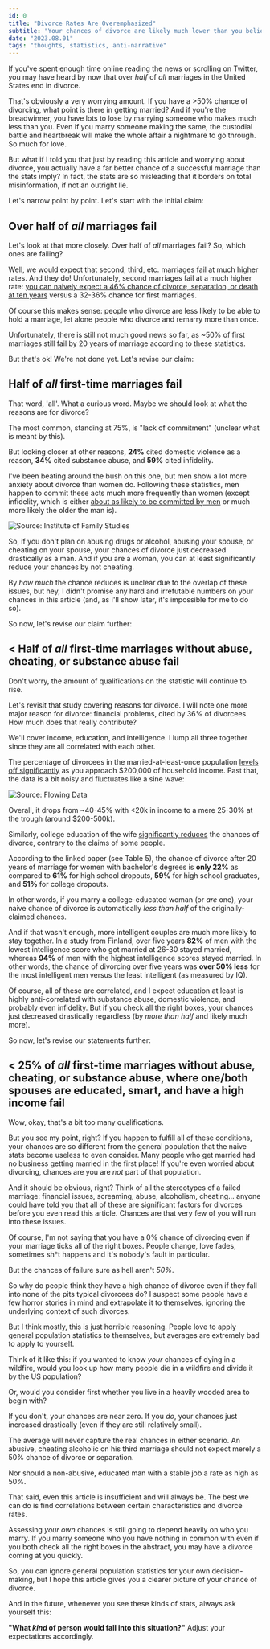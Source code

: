 ```yaml
---
id: 0
title: "Divorce Rates Are Overemphasized"
subtitle: "Your chances of divorce are likely much lower than you believe"
date: "2023.08.01"
tags: "thoughts, statistics, anti-narrative"
---
```


If you've spent enough time online reading the news or scrolling on Twitter, you may have heard by now that over *half* of *all* marriages in the United States end in divorce.

That's obviously a very worrying amount. If you have a >50% chance of divorcing, what point is there in getting married? And if you're the breadwinner, you have lots to lose by marrying someone who makes much less than you. Even if you marry someone making the same, the custodial battle and heartbreak will make the whole affair a nightmare to go through. So much for love.

But what if I told you that just by reading this article and worrying about divorce, you actually have a far better chance of a successful marriage than the stats imply? In fact, the stats are so misleading that it borders on total misinformation, if not an outright lie.

Let's narrow point by point. Let's start with the initial claim:

## Over half of *all* marriages fail

Let's look at that more closely. Over half of *all* marriages fail? So, which ones are failing?

Well, we would expect that second, third, etc. marriages fail at much higher rates. And they do! Unfortunately, second marriages fail at a much higher rate: [you can naively expect a 46% chance of divorce, separation, or death at ten years](https://www.cdc.gov/nchs/nsfg/key_statistics/d.htm#divorce) versus a 32-36% chance for first marriages.

Of course this makes sense: people who divorce are less likely to be able to hold a marriage, let alone people who divorce and remarry more than once.

Unfortunately, there is still not much good news so far, as ~50% of first marriages still fail by 20 years of marriage according to these statistics.

But that's ok! We're not done yet. Let's revise our claim:

## Half of *all* first-time marriages fail

That word, 'all'. What a curious word. Maybe we should look at what the reasons are for divorce?

The most common, standing at 75%, is "lack of commitment" (unclear what is meant by this). 

But looking closer at other reasons, **24%** cited domestic violence as a reason, **34%** cited substance abuse, and **59%** cited infidelity.

I've been beating around the bush on this one, but men show a lot more anxiety about divorce than women do. Following these statistics, men happen to commit these acts much more frequently than women (except infidelity, which is either [about as likely to be committed by men](https://ifstudies.org/blog/who-cheats-more-the-demographics-of-cheating-in-america) or much more likely the older the man is).

![Source: Institute of Family Studies](resources/divorce1.png)

So, if you don't plan on abusing drugs or alcohol, abusing your spouse, or cheating on your spouse, your chances of divorce just decreased drastically as a man. And if you are a woman, you can at least significantly reduce your chances by not cheating.

By *how much* the chance reduces is unclear due to the overlap of these issues, but hey, I didn't promise any hard and irrefutable numbers on your chances in this article (and, as I'll show later, it's impossible for me to do so).

So now, let's revise our claim further:

## < Half of *all* first-time marriages without abuse, cheating, or substance abuse fail

Don't worry, the amount of qualifications on the statistic will continue to rise.

Let's revisit that study covering reasons for divorce. I will note one more major reason for divorce: financial problems, cited by 36% of divorcees. How much does that really contribute?

We'll cover income, education, and intelligence. I lump all three together since they are all correlated with each other.

The percentage of divorcees in the married-at-least-once population [levels off significantly](https://flowingdata.com/2021/05/04/divorce-rates-and-income/) as you approach $200,000 of household income. Past that, the data is a bit noisy and fluctuates like a sine wave:

![Source: Flowing Data](resources/divorce2.png)

Overall, it drops from ~40-45% with <20k in income to a mere 25-30% at the trough (around $200-500k).

Similarly, college education of the wife [significantly reduces](https://www.cdc.gov/nchs/data/nhsr/nhsr049.pdf) the chances of divorce, contrary to the claims of some people. 

According to the linked paper (see Table 5), the chance of divorce after 20 years of marriage for women with bachelor's degrees is **only 22%** as compared to **61%** for high school dropouts, **59%** for high school graduates, and **51%** for college dropouts.

In other words, if you marry a college-educated woman (or *are* one), your naive chance of divorce is automatically *less than half* of the originally-claimed chances.

And if that wasn't enough, more intelligent couples are much more likely to stay together. In a study from Finland, over five years **82%** of men with the lowest intelligence score who got married at 26-30 stayed married, whereas **94%** of men with the highest intelligence scores stayed married. In other words, the chance of divorcing over five years was **over 50% less** for the most intelligent men versus the least intelligent (as measured by IQ).

Of course, all of these are correlated, and I expect education at least is highly anti-correlated with substance abuse, domestic violence, and probably even infidelity. But if you check all the right boxes, your chances just decreased drastically regardless (by *more than half* and likely much more).

So now, let's revise our statements further:

## < 25% of *all* first-time marriages without abuse, cheating, or substance abuse, where one/both spouses are educated, smart, and have a high income fail

Wow, okay, that's a bit too many qualifications.

But you see my point, right? If you happen to fulfill all of these conditions, your chances are so different from the general population that the naive stats become useless to even consider. Many people who get married had no business getting married in the first place! If you're even worried about divorcing, chances are you are *not* part of that population.

And it should be obvious, right? Think of all the stereotypes of a failed marriage: financial issues, screaming, abuse, alcoholism, cheating... anyone could have told you that all of these are significant factors for divorces before you even read this article. Chances are that very few of you will run into these issues.

Of course, I'm not saying that you have a 0% chance of divorcing even if your marriage ticks all of the right boxes. People change, love fades, sometimes sh\*t happens and it's nobody's fault in particular. 

But the chances of failure sure as hell aren't *50%*.

So why do people think they have a high chance of divorce even if they fall into none of the pits typical divorcees do? I suspect some people have a few horror stories in mind and extrapolate it to themselves, ignoring the underlying context of such divorces.

But I think mostly, this is just horrible reasoning. People love to apply general population statistics to themselves, but averages are extremely bad to apply to yourself.

Think of it like this: if you wanted to know *your* chances of dying in a wildfire, would you look up how many people die in a wildfire and divide it by the US population? 

Or, would you consider first whether you live in a heavily wooded area to begin with? 

If you don't, your chances are near zero. If you *do*, your chances just increased drastically (even if they are still relatively small). 

The average will never capture the real chances in either scenario. An abusive, cheating alcoholic on his third marriage should not expect merely a 50% chance of divorce or separation. 

Nor should a non-abusive, educated man with a stable job a rate as high as 50%.

That said, even this article is insufficient and will always be. The best we can do is find correlations between certain characteristics and divorce rates. 

Assessing *your own* chances is still going to depend heavily on who you marry. If you marry someone who you have nothing in common with even if you both check all the right boxes in the abstract, you may have a divorce coming at you quickly.

So, you can ignore general population statistics for your own decision-making, but I hope this article gives you a clearer picture of your chance of divorce.


And in the future, whenever you see these kinds of stats, always ask yourself this:

**"What *kind* of person would fall into this situation?"** Adjust your expectations accordingly.
